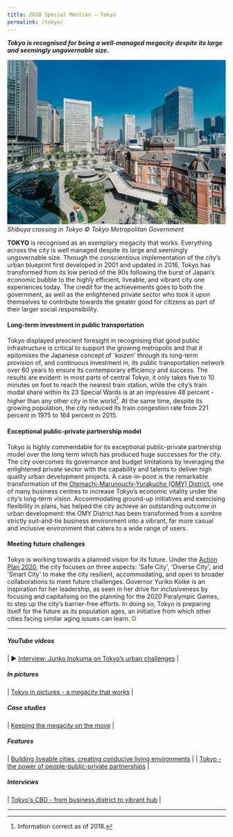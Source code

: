 ```yaml
---
title: 2018 Special Mention — Tokyo
permalink: /tokyo/
---
```


***Tokyo is recognised for being a well-managed megacity despite its large and seemingly ungovernable size.***

![Shibuya Crossing in Tokyo](/images/special-mentions/tokyo.jpg)*Shibuya crossing in Tokyo © Tokyo Metropolitan Government*

**TOKYO** is recognised as an exemplary megacity that works. Everything across the city is well managed despite its large and seemingly ungovernable size. Through the conscientious implementation of the city’s urban blueprint first developed in 2001 and updated in 2016, Tokyo has transformed from its low period of the 90s following the burst of Japan’s economic bubble to the highly efficient, liveable, and vibrant city one experiences today. The credit for the achievements goes to both the government, as well as the enlightened private sector who took it upon themselves to contribute towards the greater good for citizens as part of their larger social responsibility. 

#### **Long-term investment in public transportation**

Tokyo displayed prescient foresight in recognising that good public infrastructure is critical to support the growing metropolis and that it epitomises the Japanese concept of '*kaizen*' through its long-term provision of, and continuous investment in, its public transportation network over 60 years to ensure its contemporary efficiency and success. The results are evident: in most parts of central Tokyo, it only takes five to 10 minutes on foot to reach the nearest train station, while the city’s train modal share within its 23 Special Wards is at an impressive 48 percent - higher than any other city in the world[^1]. At the same time, despite its growing population, the city reduced its train congestion rate from 221 percent in 1975 to 164 percent in 2015. 

#### **Exceptional public-private partnership model**

Tokyo is highly commendable for its exceptional public-private partnership model over the long term which has produced huge successes for the city. The city overcomes its governance and budget limitations by leveraging the enlightened private sector with the capability and talents to deliver high quality urban development projects. A case-in-point is the remarkable transformation of the [Otemachi-Marunouchi-Yurakucho (OMY) District](https://www.tokyo-omy-council.jp/en/about/), one of many business centres to increase Tokyo’s economic vitality under the city’s long-term vision. Accommodating ground-up initiatives and exercising flexibility in plans, has helped the city achieve an outstanding outcome in urban development: the OMY District has been transformed from a sombre strictly suit-and-tie business environment into a vibrant, far more casual and inclusive environment that caters to a wide range of users. 

#### **Meeting future challenges**

Tokyo is working towards a planned vision for its future. Under the [Action Plan 2020](https://www.seisakukikaku.metro.tokyo.lg.jp/en/basic-plan/actionplan-for-2020/), the city focuses on three aspects: 'Safe City', 'Diverse City', and 'Smart City' to make the city resilient, accommodating, and open to broader collaborations to meet future challenges. Governor Yuriko Koike is an inspiration for her leadership, as seen in her drive for inclusiveness by focusing and capitalising on the planning for the 2020 Paralympic Games, to step up the city’s barrier-free efforts. In doing so, Tokyo is preparing itself for the future as its population ages, an initiative from which other cities facing similar aging issues can learn. **<font color="#967942">O</font>** 

---

##### **YouTube videos** 

| ▶ [Interview: Junko Inokuma on Tokyo’s urban challenges](https://youtu.be/diI14SnXujM) |

##### **In pictures** 

| [Tokyo in pictures - a megacity that works](/resources/in-pictures/tokyo/) |

##### **Case studies** 

| [Keeping the megacity on the move](/resources/case-studies/tokyo-rail-network/) |

##### **Features** 

| [Building liveable cities, creating conducive living environments](/resources/features/building-liveable-cities/) |
| [Tokyo - the power of people-public-private partnerships](/resources/features/people-public-private-partnerships/) |

##### **Interviews** 

| [Tokyo's CBD - from business district to vibrant hub](/resources/interviews/business-district-vibrant-hub/) |

---

[^1]: Information correct as of 2018. 
